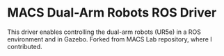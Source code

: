 # MACS Dual-Arm Robots ROS Driver

This driver enables controlling the dual-arm robots (UR5e) in a ROS environment and in Gazebo. Forked from MACS Lab repository, where I contributed.




